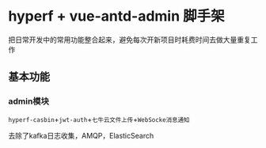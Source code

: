 # hyperf + vue-antd-admin 脚手架
把日常开发中的常用功能整合起来，避免每次开新项目时耗费时间去做大量重复工作

## 基本功能

### admin模块

`hyperf-casbin`+`jwt-auth`+`七牛云文件上传`+`WebSocke消息通知`

去除了kafka日志收集，AMQP，ElasticSearch
